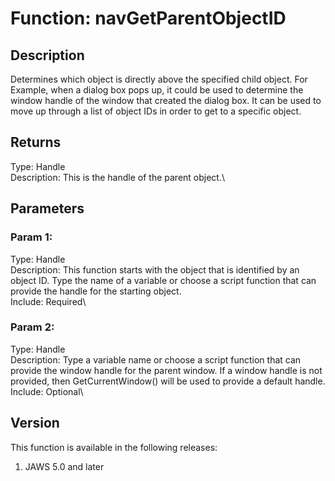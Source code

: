 # Function: navGetParentObjectID

## Description

Determines which object is directly above the specified child object.
For Example, when a dialog box pops up, it could be used to determine
the window handle of the window that created the dialog box. It can be
used to move up through a list of object IDs in order to get to a
specific object.

## Returns

Type: Handle\
Description: This is the handle of the parent object.\

## Parameters

### Param 1:

Type: Handle\
Description: This function starts with the object that is identified by
an object ID. Type the name of a variable or choose a script function
that can provide the handle for the starting object.\
Include: Required\

### Param 2:

Type: Handle\
Description: Type a variable name or choose a script function that can
provide the window handle for the parent window. If a window handle is
not provided, then GetCurrentWindow() will be used to provide a default
handle.\
Include: Optional\

## Version

This function is available in the following releases:

1.  JAWS 5.0 and later
